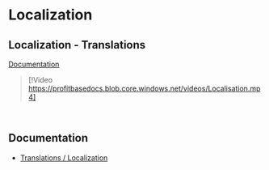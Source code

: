 
# Localization

## Localization - Translations
[Documentation](../docs/translationsloc.md)

> [!Video https://profitbasedocs.blob.core.windows.net/videos/Localisation.mp4]

<br/>

## Documentation  
* [Translations / Localization](../docs/translationsloc.md)